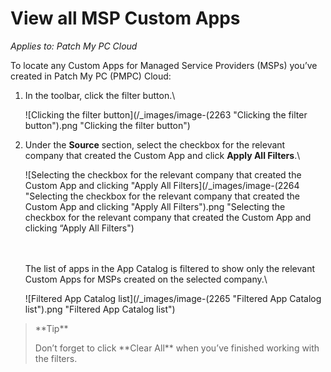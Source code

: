 # View all MSP Custom Apps

_Applies to: Patch My PC Cloud_

To locate any Custom Apps for Managed Service Providers (MSPs) you’ve created in Patch My PC (PMPC) Cloud:

1.  In the toolbar, click the filter button.\


    ![Clicking the filter button](/_images/image-(2263 "Clicking the filter button").png "Clicking the filter button")


2.  Under the **Source** section, select the checkbox for the relevant company that created the Custom App and click **Apply All Filters**.\


    ![Selecting the checkbox for the relevant company that created the Custom App and clicking "Apply All Filters](/_images/image-(2264 "Selecting the checkbox for the relevant company that created the Custom App and clicking \"Apply All Filters").png "Selecting the checkbox for the relevant company that created the Custom App and clicking “Apply All Filters")

    \
    \
    The list of apps in the App Catalog is filtered to show only the relevant Custom Apps for MSPs created on the selected company.\


    ![Filtered App Catalog list](/_images/image-(2265 "Filtered App Catalog list").png "Filtered App Catalog list")

<blockquote class="wp-block-quote">
<p>**Tip**</p>
<p>Don’t forget to click **Clear All** when you’ve finished working with the filters.</p>
</blockquote>